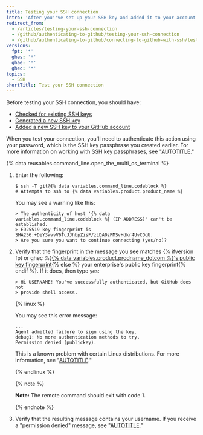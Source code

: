 ```yaml
---
title: Testing your SSH connection
intro: 'After you''ve set up your SSH key and added it to your account on {% ifversion ghae %}{% data variables.product.product_name %}{% else %}{% data variables.location.product_location %}{% endif %}, you can test your connection.'
redirect_from:
  - /articles/testing-your-ssh-connection
  - /github/authenticating-to-github/testing-your-ssh-connection
  - /github/authenticating-to-github/connecting-to-github-with-ssh/testing-your-ssh-connection
versions:
  fpt: '*'
  ghes: '*'
  ghae: '*'
  ghec: '*'
topics:
  - SSH
shortTitle: Test your SSH connection
---
```

Before testing your SSH connection, you should have:
- [Checked for existing SSH keys](/authentication/connecting-to-github-with-ssh/checking-for-existing-ssh-keys)
- [Generated a new SSH key](/authentication/connecting-to-github-with-ssh/generating-a-new-ssh-key-and-adding-it-to-the-ssh-agent)
- [Added a new SSH key to your GitHub account](/authentication/connecting-to-github-with-ssh/adding-a-new-ssh-key-to-your-github-account)

When you test your connection, you'll need to authenticate this action using your password, which is the SSH key passphrase you created earlier. For more information on working with SSH key passphrases, see "[AUTOTITLE](/authentication/connecting-to-github-with-ssh/working-with-ssh-key-passphrases)."

{% data reusables.command_line.open_the_multi_os_terminal %}
1. Enter the following:

   ```shell
   $ ssh -T git@{% data variables.command_line.codeblock %}
   # Attempts to ssh to {% data variables.product.product_name %}
   ```

   You may see a warning like this:

   ```shell
   > The authenticity of host '{% data variables.command_line.codeblock %} (IP ADDRESS)' can't be established.
   > ED25519 key fingerprint is SHA256:+DiY3wvvV6TuJJhbpZisF/zLDA0zPMSvHdkr4UvCOqU.
   > Are you sure you want to continue connecting (yes/no)?
   ```

1. Verify that the fingerprint in the message you see matches {% ifversion fpt or ghec %}[{% data variables.product.prodname_dotcom %}'s public key fingerprint](/authentication/keeping-your-account-and-data-secure/githubs-ssh-key-fingerprints){% else %} your enterprise's public key fingerprint{% endif %}. If it does, then type `yes`:

   ```shell
   > Hi USERNAME! You've successfully authenticated, but GitHub does not
   > provide shell access.
   ```

   {% linux %}

   You may see this error message:

   ```shell
   ...
   Agent admitted failure to sign using the key.
   debug1: No more authentication methods to try.
   Permission denied (publickey).
   ```

   This is a known problem with certain Linux distributions. For more information, see "[AUTOTITLE](/authentication/troubleshooting-ssh/error-agent-admitted-failure-to-sign)."

   {% endlinux %}

   {% note %}

   **Note:** The remote command should exit with code 1.

   {% endnote %}

1. Verify that the resulting message contains your username. If you receive a "permission denied" message, see "[AUTOTITLE](/authentication/troubleshooting-ssh/error-permission-denied-publickey)."
